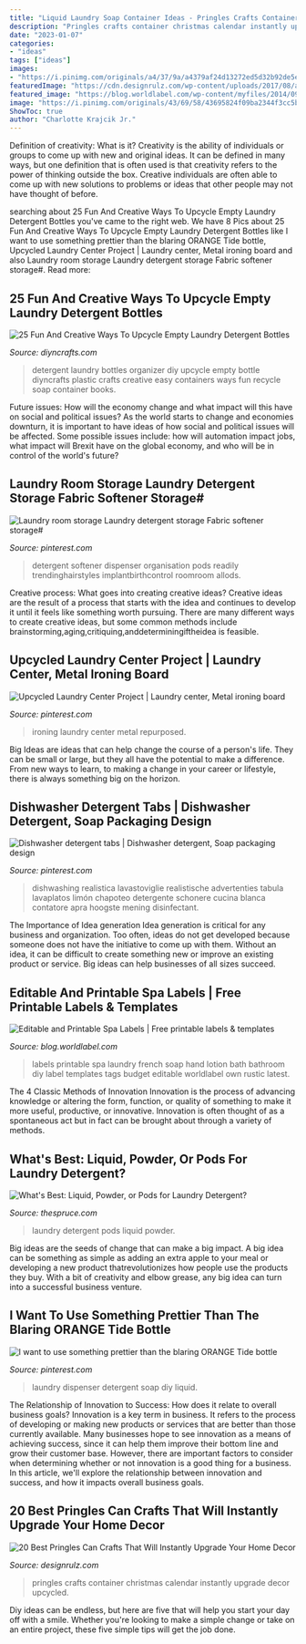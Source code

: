 ```yaml
---
title: "Liquid Laundry Soap Container Ideas - Pringles Crafts Container Christmas Calendar Instantly Upgrade Decor Upcycled"
description: "Pringles crafts container christmas calendar instantly upgrade decor upcycled"
date: "2023-01-07"
categories:
- "ideas"
tags: ["ideas"]
images:
- "https://i.pinimg.com/originals/a4/37/9a/a4379af24d13272ed5d32b92de5eda47.jpg"
featuredImage: "https://cdn.designrulz.com/wp-content/uploads/2017/08/avent-christmas-calendar.jpg"
featured_image: "https://blog.worldlabel.com/wp-content/myfiles/2014/09/Hand_Soap_Lotion_Labels_Printable.jpg"
image: "https://i.pinimg.com/originals/43/69/58/43695824f09ba2344f3cc5b09ea75aa5.jpg"
ShowToc: true
author: "Charlotte Krajcik Jr."
---
```



Definition of creativity: What is it?
Creativity is the ability of individuals or groups to come up with new and original ideas. It can be defined in many ways, but one definition that is often used is that creativity refers to the power of thinking outside the box. Creative individuals are often able to come up with new solutions to problems or ideas that other people may not have thought of before.

	

		
searching about 25 Fun And Creative Ways To Upcycle Empty Laundry Detergent Bottles you've came to the right web. We have 8 Pics about 25 Fun And Creative Ways To Upcycle Empty Laundry Detergent Bottles like I want to use something prettier than the blaring ORANGE Tide bottle, Upcycled Laundry Center Project | Laundry center, Metal ironing board and also Laundry room storage Laundry detergent storage Fabric softener storage#. Read more:
		
    
## 25 Fun And Creative Ways To Upcycle Empty Laundry Detergent Bottles

<img loading=lazy src="http://www.diyncrafts.com/wp-content/uploads/2017/04/4-book-organizer.jpg" onerror="this.onerror=null;this.src='https://tse1.mm.bing.net/th?id=OIP.dOsiJL6_BF0uORq2xPvZEQHaKn&amp;pid=15.1';" alt="25 Fun And Creative Ways To Upcycle Empty Laundry Detergent Bottles">

_Source: diyncrafts.com_

>detergent laundry bottles organizer diy upcycle empty bottle diyncrafts plastic crafts creative easy containers ways fun recycle soap container books. 

	

Future issues: How will the economy change and what impact will this have on social and political issues?
As the world starts to change and economies downturn, it is important to have ideas of how social and political issues will be affected. Some possible issues include: how will automation impact jobs, what impact will Brexit have on the global economy, and who will be in control of the world's future?

    
## Laundry Room Storage Laundry Detergent Storage Fabric Softener Storage#

<img loading=lazy src="https://i.pinimg.com/736x/79/93/42/799342eea84c895bf98281ab3b402802.jpg" onerror="this.onerror=null;this.src='https://tse4.mm.bing.net/th?id=OIP.jncuQyTCFJw2MaUZJBue_AHaNL&amp;pid=15.1';" alt="Laundry room storage Laundry detergent storage Fabric softener storage#">

_Source: pinterest.com_

>detergent softener dispenser organisation pods readily trendinghairstyles implantbirthcontrol roomroom allods. 

	

Creative process: What goes into creating creative ideas?
Creative ideas are the result of a process that starts with the idea and continues to develop it until it feels like something worth pursuing. There are many different ways to create creative ideas, but some common methods include brainstorming,aging,critiquing,anddeterminingiftheidea is feasible.

    
## Upcycled Laundry Center Project | Laundry Center, Metal Ironing Board

<img loading=lazy src="https://i.pinimg.com/originals/43/69/58/43695824f09ba2344f3cc5b09ea75aa5.jpg" onerror="this.onerror=null;this.src='https://tse3.mm.bing.net/th?id=OIP.k_rLFnrFD4Dk4nm7jlFVYgAAAA&amp;pid=15.1';" alt="Upcycled Laundry Center Project | Laundry center, Metal ironing board">

_Source: pinterest.com_

>ironing laundry center metal repurposed. 

	

Big Ideas are ideas that can help change the course of a person's life. They can be small or large, but they all have the potential to make a difference. From new ways to learn, to making a change in your career or lifestyle, there is always something big on the horizon.

    
## Dishwasher Detergent Tabs | Dishwasher Detergent, Soap Packaging Design

<img loading=lazy src="https://i.pinimg.com/736x/ca/8b/a8/ca8ba80b62ab9758a06d2ca94bc9e2c9.jpg" onerror="this.onerror=null;this.src='https://tse1.mm.bing.net/th?id=OIP.8FVHc0PuIik95nQy521F0gHaK3&amp;pid=15.1';" alt="Dishwasher detergent tabs | Dishwasher detergent, Soap packaging design">

_Source: pinterest.com_

>dishwashing realistica lavastoviglie realistische advertenties tabula lavaplatos limón chapoteo detergente schonere cucina blanca contatore apra hoogste mening disinfectant. 

	

The Importance of Idea generation
Idea generation is critical for any business and organization. Too often, ideas do not get developed because someone does not have the initiative to come up with them. Without an idea, it can be difficult to create something new or improve an existing product or service. Big ideas can help businesses of all sizes succeed.

    
## Editable And Printable Spa Labels | Free Printable Labels &amp; Templates

<img loading=lazy src="https://blog.worldlabel.com/wp-content/myfiles/2014/09/Hand_Soap_Lotion_Labels_Printable.jpg" onerror="this.onerror=null;this.src='https://tse1.mm.bing.net/th?id=OIP.jM_HXZ5pb09BXk4oOvZgsQHaIn&amp;pid=15.1';" alt="Editable and Printable Spa Labels | Free printable labels &amp; templates">

_Source: blog.worldlabel.com_

>labels printable spa laundry french soap hand lotion bath bathroom diy label templates tags budget editable worldlabel own rustic latest. 

	

The 4 Classic Methods of Innovation
Innovation is the process of advancing knowledge or altering the form, function, or quality of something to make it more useful, productive, or innovative. Innovation is often thought of as a spontaneous act but in fact can be brought about through a variety of methods.

    
## What&#039;s Best: Liquid, Powder, Or Pods For Laundry Detergent?

<img loading=lazy src="https://www.thespruce.com/thmb/822-bsyA07E4icHqBSWgeF_fUO0=/6325x4217/filters:fill(auto,1)/the-best-laundry-detergent-4126598-01-b962232592e54fa98d777460664b4da5.jpg" onerror="this.onerror=null;this.src='https://tse3.mm.bing.net/th?id=OIP._sqZEx8JKavZJ7zdePnZpwHaE8&amp;pid=15.1';" alt="What&#039;s Best: Liquid, Powder, or Pods for Laundry Detergent?">

_Source: thespruce.com_

>laundry detergent pods liquid powder. 

	

Big ideas are the seeds of change that can make a big impact. A big idea can be something as simple as adding an extra apple to your meal or developing a new product thatrevolutionizes how people use the products they buy. With a bit of creativity and elbow grease, any big idea can turn into a successful business venture.

    
## I Want To Use Something Prettier Than The Blaring ORANGE Tide Bottle

<img loading=lazy src="https://i.pinimg.com/originals/a4/37/9a/a4379af24d13272ed5d32b92de5eda47.jpg" onerror="this.onerror=null;this.src='https://tse1.mm.bing.net/th?id=OIP.H-pN9ANNrgMWiA6D2ntGCgHaGI&amp;pid=15.1';" alt="I want to use something prettier than the blaring ORANGE Tide bottle">

_Source: pinterest.com_

>laundry dispenser detergent soap diy liquid. 

	

The Relationship of Innovation to Success: How does it relate to overall business goals?
Innovation is a key term in business. It refers to the process of developing or making new products or services that are better than those currently available. Many businesses hope to see innovation as a means of achieving success, since it can help them improve their bottom line and grow their customer base. However, there are important factors to consider when determining whether or not innovation is a good thing for a business. In this article, we'll explore the relationship between innovation and success, and how it impacts overall business goals.

    
## 20 Best Pringles Can Crafts That Will Instantly Upgrade Your Home Decor

<img loading=lazy src="https://cdn.designrulz.com/wp-content/uploads/2017/08/avent-christmas-calendar.jpg" onerror="this.onerror=null;this.src='https://tse2.mm.bing.net/th?id=OIP.Cz2txChsBRWDdKf5i4M2WAHaJ4&amp;pid=15.1';" alt="20 Best Pringles Can Crafts That Will Instantly Upgrade Your Home Decor">

_Source: designrulz.com_

>pringles crafts container christmas calendar instantly upgrade decor upcycled. 

	

Diy ideas can be endless, but here are five that will help you start your day off with a smile. Whether you're looking to make a simple change or take on an entire project, these five simple tips will get the job done.

